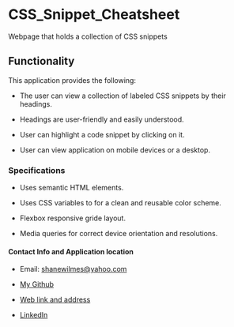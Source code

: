 # CSS_Snippet_Cheatsheet
Webpage that holds a collection of CSS snippets


## Functionality

This application provides the following:

* The user can view a collection of labeled CSS snippets by their headings.

* Headings are user-friendly and easily understood.

* User can highlight a code snippet by clicking on it.

* User can view application on mobile devices or a desktop.


### Specifications

* Uses semantic HTML elements.

* Uses CSS variables to for a clean and reusable color scheme.

* Flexbox responsive gride layout.

* Media queries for correct device orientation and resolutions.

#### Contact Info and Application location

* Email:  shanewilmes@yahoo.com

* [My Github](https://github.com/ShaneWilmes)

* [Web link and address](https://shanewilmes.github.io/CSS_Snippet_Cheatsheet/)

* [LinkedIn](https://www.linkedin.com/in/shane-wilmes-/)